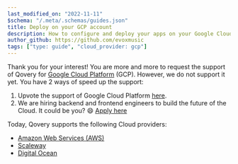 ```yaml
---
last_modified_on: "2022-11-11"
$schema: "/.meta/.schemas/guides.json"
title: Deploy on your GCP account
description: How to configure and deploy your apps on your Google Cloud Platform (GCP) account with Qovery
author_github: https://github.com/evoxmusic
tags: ["type: guide", "cloud_provider: gcp"]
---
```


Thank you for your interest! You are more and more to request the support of Qovery for [Google Cloud Platform](https://cloud.google.com/) (GCP). However, we do not support it yet. You have 2 ways of speed up the support:

1. Upvote the support of Google Cloud Platform [here](https://roadmap.qovery.com/roadmap/support-google-cloud-platform-gcp).
2. We are hiring backend and frontend engineers to build the future of the Cloud. It could be you? 😄 [Apply here][urls.qovery_jobs]

Today, Qovery supports the following Cloud providers:
- [Amazon Web Services (AWS)][guides.advanced.guide-amazon-web-services]
- [Scaleway][guides.advanced.guide-scaleway]
- [Digital Ocean][guides.advanced.guide-digital-ocean]


[guides.advanced.guide-amazon-web-services]: /guides/advanced/guide-amazon-web-services/
[guides.advanced.guide-digital-ocean]: /guides/advanced/guide-digital-ocean/
[guides.advanced.guide-scaleway]: /guides/advanced/guide-scaleway/
[urls.qovery_jobs]: https://jobs.qovery.com

